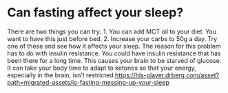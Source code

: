 # Can fasting affect your sleep?

There are two things you can try: 1. You can add MCT oil to your diet. You want to have this just before bed. 2. Increase your carbs to 50g a day. Try one of these and see how it affects your sleep. The reason for this problem has to do with insulin resistance. You could have insulin resistance that has been there for a long time. This causes your brain to be starved of glucose. It can take your body time to adapt to ketones so that your energy, especially in the brain, isn’t restricted.https://hls-player.drberg.com/asset?path=migrated-assets/is-fasting-messing-up-your-sleep